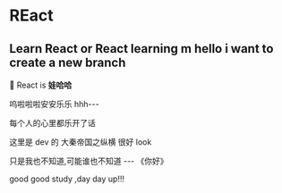 # REact
Learn React or React learning m
hello i want to  create a new branch
---

React is **娃哈哈**

呜啦啦啦安安乐乐
hhh---

每个人的心里都乐开了话

这里是 dev 的
大秦帝国之纵横 很好 look

只是我也不知道,可能谁也不知道
                    --- 《你好》

good good  study ,day day up!!!
